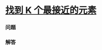 # [找到 K 个最接近的元素](https://leetcode-cn.com/problems/find-k-closest-elements)

### 问题



### 解答

```

```

